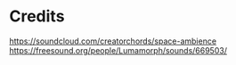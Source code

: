# Credits
https://soundcloud.com/creatorchords/space-ambience
https://freesound.org/people/Lumamorph/sounds/669503/